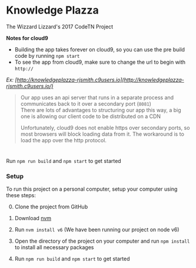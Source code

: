 # Knowledge Plazza
The Wizzard Lizzard's 2017 CodeTN Project  

__Notes for cloud9__
- Building the app takes forever on cloud9, so you can use the pre build code by running `npm start`
- To see the app from cloud9, make sure to change the url to begin with `http://`

_Ex: [http://knowledgeplazza-rjsmith.c9users.io](http://knowledgeplazza-rjsmith.c9users.io/)_

> Our app uses an api server that runs in a separate process and communicates back to it over a secondary port (`8081`)  
> There are lots of advantages to structuring our app this way,
> a big one is allowing our client code to be distributed on a CDN
> 
> Unfortunately, cloud9 does not enable https over secondary ports, so most browsers will block loading data from it.
> The workaround is to load the app over the http protocol.

#
Run `npm run build` and `npm start` to get started

### Setup ###
To run this project on a personal computer, setup your computer using these steps:

0. Clone the project from GitHub

1. Download [nvm](http://nvm.sh)
2. Run `nvm install v6` (We have been running our project on node v6)
3. Open the directory of the project on your computer and run `npm install` to install all necessary packages
4. Run `npm run build` and `npm start` to get started
